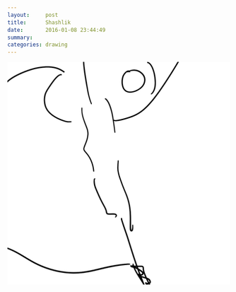 ```yaml
---
layout:     post
title:      Shashlik
date:       2016-01-08 23:44:49
summary:    
categories: drawing
---
```

![Shashlik](/images/diary/Shashlik.png "Can I call her my GF?")

